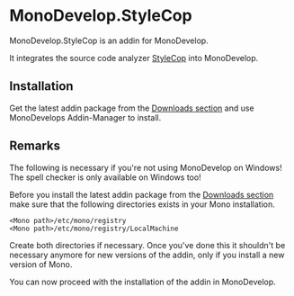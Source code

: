 MonoDevelop.StyleCop
=============

MonoDevelop.StyleCop is an addin for MonoDevelop.

It integrates the source code analyzer [StyleCop](http://stylecop.codeplex.com/) into MonoDevelop.

Installation
-----------

Get the latest addin package from the [Downloads section](https://github.com/DarkCloud14/MonoDevelop.StyleCop/downloads) and use MonoDevelops Addin-Manager to install.

Remarks
-----
The following is necessary if you're not using MonoDevelop on Windows! The spell checker is only available on Windows too!
	
Before you install the latest addin package from the [Downloads section](https://github.com/DarkCloud14/MonoDevelop.StyleCop/downloads)
make sure that the following directories exists in your Mono installation.
	
	<Mono path>/etc/mono/registry
	<Mono path>/etc/mono/registry/LocalMachine
	
Create both directories if necessary.
Once you've done this it shouldn't be necessary anymore for new versions of the addin, only if you install a new version of Mono.

You can now proceed with the installation of the addin in MonoDevelop.
